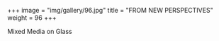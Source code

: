 +++
image = "img/gallery/96.jpg"
title = "FROM NEW PERSPECTIVES"
weight = 96
+++

Mixed Media on Glass